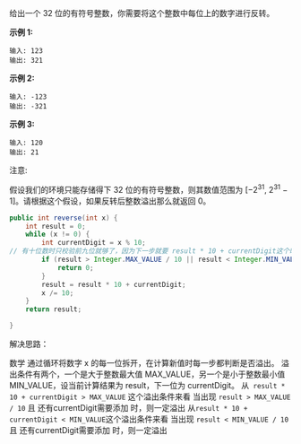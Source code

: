 给出一个 32 位的有符号整数，你需要将这个整数中每位上的数字进行反转。

**示例 1:**

```
输入: 123
输出: 321
```

 **示例 2:**

```
输入: -123
输出: -321
```

**示例 3:**

```
输入: 120
输出: 21
```

注意:

假设我们的环境只能存储得下 32 位的有符号整数，则其数值范围为 [−2<sup>31</sup>,  2<sup>31</sup> − 1]。请根据这个假设，如果反转后整数溢出那么就返回 0。

```java
public int reverse(int x) {
    int result = 0;
    while (x != 0) {
        int currentDigit = x % 10;
// 有十位数时只校验前九位就够了，因为下一步就要 result * 10 + currentDigit这个时候无论 + 几都溢出了
        if (result > Integer.MAX_VALUE / 10 || result < Integer.MIN_VALUE /10) {
            return 0;
        }
        result = result * 10 + currentDigit;
        x /= 10;
    }
    return result;

}
```

解决思路：

数学
通过循环将数字 x 的每一位拆开，在计算新值时每一步都判断是否溢出。
溢出条件有两个，一个是大于整数最大值 MAX_VALUE，另一个是小于整数最小值 MIN_VALUE，设当前计算结果为 result，下一位为 currentDigit。
从` result * 10 + currentDigit > MAX_VALUE` 这个溢出条件来看
当出现 `result > MAX_VALUE / 10` 且 还有currentDigit需要添加 时，则一定溢出
从` result * 10 + currentDigit < MIN_VALUE `这个溢出条件来看
当出现 `result < MIN_VALUE / 10 `且 还有currentDigit需要添加 时，则一定溢出

